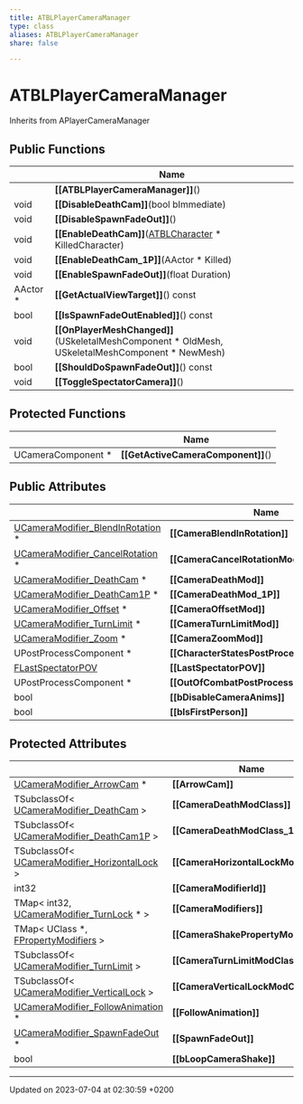 ```yaml
---
title: ATBLPlayerCameraManager
type: class
aliases: ATBLPlayerCameraManager
share: false

---
```


# ATBLPlayerCameraManager





Inherits from APlayerCameraManager

## Public Functions

|                | Name           |
| -------------- | -------------- |
| | **[[ATBLPlayerCameraManager]]**() |
| void | **[[DisableDeathCam]]**(bool bImmediate) |
| void | **[[DisableSpawnFadeOut]]**() |
| void | **[[EnableDeathCam]]**([ATBLCharacter](/docs/SDK/Source/Classes/classATBLCharacter.md) * KilledCharacter) |
| void | **[[EnableDeathCam_1P]]**(AActor * Killed) |
| void | **[[EnableSpawnFadeOut]]**(float Duration) |
| AActor * | **[[GetActualViewTarget]]**() const |
| bool | **[[IsSpawnFadeOutEnabled]]**() const |
| void | **[[OnPlayerMeshChanged]]**(USkeletalMeshComponent * OldMesh, USkeletalMeshComponent * NewMesh) |
| bool | **[[ShouldDoSpawnFadeOut]]**() const |
| void | **[[ToggleSpectatorCamera]]**() |

## Protected Functions

|                | Name           |
| -------------- | -------------- |
| UCameraComponent * | **[[GetActiveCameraComponent]]**() |

## Public Attributes

|                | Name           |
| -------------- | -------------- |
| [UCameraModifier_BlendInRotation](/docs/SDK/Source/Classes/classUCameraModifier__BlendInRotation.md) * | **[[CameraBlendInRotation]]**  |
| [UCameraModifier_CancelRotation](/docs/SDK/Source/Classes/classUCameraModifier__CancelRotation.md) * | **[[CameraCancelRotationMod]]**  |
| [UCameraModifier_DeathCam](/docs/SDK/Source/Classes/classUCameraModifier__DeathCam.md) * | **[[CameraDeathMod]]**  |
| [UCameraModifier_DeathCam1P](/docs/SDK/Source/Classes/classUCameraModifier__DeathCam1P.md) * | **[[CameraDeathMod_1P]]**  |
| [UCameraModifier_Offset](/docs/SDK/Source/Classes/classUCameraModifier__Offset.md) * | **[[CameraOffsetMod]]**  |
| [UCameraModifier_TurnLimit](/docs/SDK/Source/Classes/classUCameraModifier__TurnLimit.md) * | **[[CameraTurnLimitMod]]**  |
| [UCameraModifier_Zoom](/docs/SDK/Source/Classes/classUCameraModifier__Zoom.md) * | **[[CameraZoomMod]]**  |
| UPostProcessComponent * | **[[CharacterStatesPostProcessComponent]]**  |
| [FLastSpectatorPOV](/docs/SDK/Source/Classes/structFLastSpectatorPOV.md) | **[[LastSpectatorPOV]]**  |
| UPostProcessComponent * | **[[OutOfCombatPostProcessComponent]]**  |
| bool | **[[bDisableCameraAnims]]**  |
| bool | **[[bIsFirstPerson]]**  |

## Protected Attributes

|                | Name           |
| -------------- | -------------- |
| [UCameraModifier_ArrowCam](/docs/SDK/Source/Classes/classUCameraModifier__ArrowCam.md) * | **[[ArrowCam]]**  |
| TSubclassOf< [UCameraModifier_DeathCam](/docs/SDK/Source/Classes/classUCameraModifier__DeathCam.md) > | **[[CameraDeathModClass]]**  |
| TSubclassOf< [UCameraModifier_DeathCam1P](/docs/SDK/Source/Classes/classUCameraModifier__DeathCam1P.md) > | **[[CameraDeathModClass_1P]]**  |
| TSubclassOf< [UCameraModifier_HorizontalLock](/docs/SDK/Source/Classes/classUCameraModifier__HorizontalLock.md) > | **[[CameraHorizontalLockModClass]]**  |
| int32 | **[[CameraModifierId]]**  |
| TMap< int32, [UCameraModifier_TurnLock](/docs/SDK/Source/Classes/classUCameraModifier__TurnLock.md) * > | **[[CameraModifiers]]**  |
| TMap< UClass *, [FPropertyModifiers](/docs/SDK/Source/Classes/structFPropertyModifiers.md) > | **[[CameraShakePropertyModifiers]]**  |
| TSubclassOf< [UCameraModifier_TurnLimit](/docs/SDK/Source/Classes/classUCameraModifier__TurnLimit.md) > | **[[CameraTurnLimitModClass]]**  |
| TSubclassOf< [UCameraModifier_VerticalLock](/docs/SDK/Source/Classes/classUCameraModifier__VerticalLock.md) > | **[[CameraVerticalLockModClass]]**  |
| [UCameraModifier_FollowAnimation](/docs/SDK/Source/Classes/classUCameraModifier__FollowAnimation.md) * | **[[FollowAnimation]]**  |
| [UCameraModifier_SpawnFadeOut](/docs/SDK/Source/Classes/classUCameraModifier__SpawnFadeOut.md) * | **[[SpawnFadeOut]]**  |
| bool | **[[bLoopCameraShake]]**  |

-------------------------------

Updated on 2023-07-04 at 02:30:59 +0200
